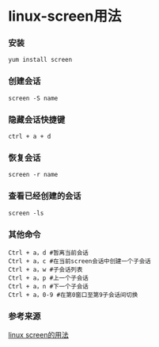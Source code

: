 # linux-screen用法

### 安装

```
yum install screen
```

### 创建会话

```
screen -S name
```

### 隐藏会话快捷键

```
ctrl + a + d
```

### 恢复会话

```
screen -r name
```

### 查看已经创建的会话

```
screen -ls
```

### 其他命令

```
Ctrl + a，d #暂离当前会话
Ctrl + a，c #在当前screen会话中创建一个子会话
Ctrl + a，w #子会话列表
Ctrl + a，p #上一个子会话
Ctrl + a，n #下一个子会话
Ctrl + a，0-9 #在第0窗口至第9子会话间切换
```

### 参考来源

[linux screen的用法](http://www.jianshu.com/p/e91746ef4058)